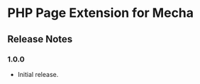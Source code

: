 PHP Page Extension for Mecha
============================

Release Notes
-------------

### 1.0.0

 - Initial release.
